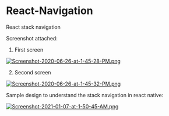 # React-Navigation
React stack navigation


Screenshot attached:

1. First screen

[![Screenshot-2020-06-26-at-1-45-28-PM.png](https://i.postimg.cc/BQb1MmrB/Screenshot-2020-06-26-at-1-45-28-PM.png)](https://postimg.cc/PPGxqQrC)

2. Second screen

[![Screenshot-2020-06-26-at-1-45-32-PM.png](https://i.postimg.cc/0Q9zmnGm/Screenshot-2020-06-26-at-1-45-32-PM.png)](https://postimg.cc/3ybrQgcJ)



Sample design to understand the stack navigation in react native:

[![Screenshot-2021-01-07-at-1-50-45-AM.png](https://i.postimg.cc/sXXxBzTM/Screenshot-2021-01-07-at-1-50-45-AM.png)](https://postimg.cc/sBks8kdz)
